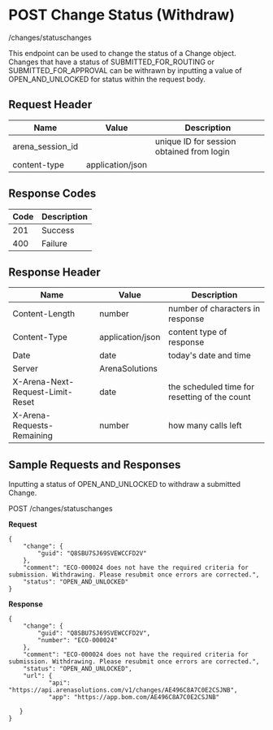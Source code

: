# POST Change Status (Withdraw)
/changes/statuschanges

This endpoint can be used  to change the status of a Change object. Changes that have a status of SUBMITTED_FOR_ROUTING or SUBMITTED_FOR_APPROVAL can be withrawn by inputting a value of OPEN_AND_UNLOCKED for status within the request body.

## Request Header

| Name  | Value  | Description  |
|  --- |  --- |  --- | 
| arena_session_id  |   | unique ID for session obtained from login  |
| content-type  | application/json  |   |

## Response Codes

| Code  | Description  |
|  --- |  --- | 
| 201  | Success  |
| 400  | Failure  |

## Response Header

| Name  | Value  | Description  |
|  --- |  --- |  --- | 
| Content-Length  | number  | number of characters in response  |
| Content-Type  | application/json  | content type of response  |
| Date  | date  | today's date and time  |
| Server  | ArenaSolutions  |   |
| X-Arena-Next-Request-Limit-Reset   | date  | the scheduled time for resetting of the count  |
| X-Arena-Requests-Remaining   | number  | how many calls left  |

## Sample Requests and Responses
Inputting a status of OPEN_AND_UNLOCKED to withdraw a submitted Change.

POST /changes/statuschanges

**Request** 

```
{
    "change": {
        "guid": "Q8SBU7SJ69SVEWCCFD2V"
    },
    "comment": "ECO-000024 does not have the required criteria for submission. Withdrawing. Please resubmit once errors are corrected.",
    "status": "OPEN_AND_UNLOCKED"
}
```
**Response** 

```
{
    "change": {
        "guid": "Q8SBU7SJ69SVEWCCFD2V",
        "number": "ECO-000024"
    },
    "comment": "ECO-000024 does not have the required criteria for submission. Withdrawing. Please resubmit once errors are corrected.",
    "status": "OPEN_AND_UNLOCKED",
    "url": {
           "api": "https://api.arenasolutions.com/v1/changes/AE496C8A7C0E2CSJNB",
           "app": "https://app.bom.com/AE496C8A7C0E2CSJNB"

   }
}
```
